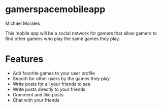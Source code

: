# gamerspacemobileapp

Michael Morales

This mobile app will be a social network for gamers that allow gamers to find other gamers who play the same games they play.

# Features
* Add favorite games to your user profile
* Search for other users by the games they play
* Write posts for all your friends to see
* Write posts directly to your friends
* Comment and like posts
* Chat with your friends



